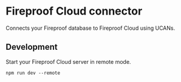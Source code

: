 # Fireproof Cloud connector

Connects your Fireproof database to Fireproof Cloud using UCANs.

## Development

Start your Fireproof Cloud server in remote mode.

```shell
npm run dev --remote
```
